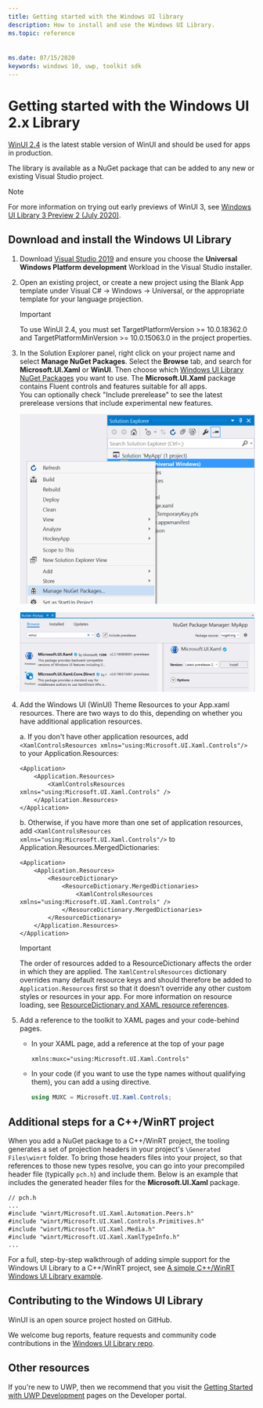 ```yaml
---
title: Getting started with the Windows UI library
description: How to install and use the Windows UI Library. 
ms.topic: reference


ms.date: 07/15/2020
keywords: windows 10, uwp, toolkit sdk
---
```


# Getting started with the Windows UI 2.x Library

[WinUI 2.4](release-notes/winui-2.4.md) is the latest stable version of WinUI and should be used for apps in production.

The library is available as a NuGet package that can be added to any new or existing Visual Studio project.

> [!NOTE]
> For more information on trying out early previews of WinUI 3, see [Windows UI Library 3 Preview 2 (July 2020)](../winui3/index.md).

## Download and install the Windows UI Library

1. Download [Visual Studio 2019](https://developer.microsoft.com/windows/downloads) and ensure you choose the **Universal Windows Platform development** Workload in the Visual Studio installer.

2. Open an existing project, or create a new project using the Blank App template under Visual C# -> Windows -> Universal, or the appropriate template for your language projection.  

    > [!IMPORTANT]
    > To use WinUI 2.4, you must set TargetPlatformVersion >= 10.0.18362.0 and TargetPlatformMinVersion >= 10.0.15063.0 in the project properties.

3. In the Solution Explorer panel, right click on your project name and select **Manage NuGet Packages**. Select the **Browse** tab, and search for **Microsoft.UI.Xaml** or **WinUI**. Then choose which [Windows UI Library NuGet Packages](nuget-packages.md) you want to use.
The **Microsoft.UI.Xaml** package contains Fluent controls and features suitable for all apps.  
You can optionally check "Include prerelease" to see the latest prerelease versions that include experimental new features.

    ![NuGet packages](images/ManageNugetPackages.png "Manage NuGet Packages Image")

    ![NuGet packages](images/NugetPackages.png)

4. Add the Windows UI (WinUI) Theme Resources to your App.xaml resources. There are two ways to do this, depending on whether you have additional application resources.

    a. If you don't have other application resources,
    add `<XamlControlsResources xmlns="using:Microsoft.UI.Xaml.Controls"/>` to your Application.Resources:

    ``` XAML
    <Application>
        <Application.Resources>
            <XamlControlsResources xmlns="using:Microsoft.UI.Xaml.Controls" />
        </Application.Resources>
    </Application>
    ```

    b. Otherwise, if you have more than one set of application resources, add `<XamlControlsResources xmlns="using:Microsoft.UI.Xaml.Controls"/>` to  Application.Resources.MergedDictionaries:

    ``` XAML
    <Application>
        <Application.Resources>
            <ResourceDictionary>
                <ResourceDictionary.MergedDictionaries>
                    <XamlControlsResources xmlns="using:Microsoft.UI.Xaml.Controls" />
                </ResourceDictionary.MergedDictionaries>
            </ResourceDictionary>
        </Application.Resources>
    </Application>
    ```

    > [!IMPORTANT]
    > The order of resources added to a ResourceDictionary affects the order in which they are applied. The `XamlControlsResources` dictionary overrides many default resource keys and should therefore be added to `Application.Resources` first so that it doesn't override any other custom styles or resources in your app. For more information on resource loading, see [ResourceDictionary and XAML resource references](https://docs.microsoft.com/windows/uwp/design/controls-and-patterns/resourcedictionary-and-xaml-resource-references).

5. Add a reference to the toolkit to XAML pages and your code-behind pages.

    * In your XAML page, add a reference at the top of your page

        ```xaml
        xmlns:muxc="using:Microsoft.UI.Xaml.Controls"
        ```

    * In your code (if you want to use the type names without qualifying them), you can add a using directive.

        ```csharp
        using MUXC = Microsoft.UI.Xaml.Controls;
        ```

## Additional steps for a C++/WinRT project

When you add a NuGet package to a C++/WinRT project, the tooling generates a set of projection headers in your project's `\Generated Files\winrt` folder. To bring those headers files into your project, so that references to those new types resolve, you can go into your precompiled header file (typically `pch.h`) and include them. Below is an example that includes the generated header files for the **Microsoft.UI.Xaml** package.

```cppwinrt
// pch.h
...
#include "winrt/Microsoft.UI.Xaml.Automation.Peers.h"
#include "winrt/Microsoft.UI.Xaml.Controls.Primitives.h"
#include "winrt/Microsoft.UI.Xaml.Media.h"
#include "winrt/Microsoft.UI.Xaml.XamlTypeInfo.h"
...
```

For a full, step-by-step walkthrough of adding simple support for the Windows UI Library to a C++/WinRT project, see [A simple C++/WinRT Windows UI Library example](/windows/uwp/cpp-and-winrt-apis/simple-winui-example).

## Contributing to the Windows UI Library

WinUI is an open source project hosted on GitHub.

We welcome bug reports, feature requests and community code contributions in the [Windows UI Library repo](https://aka.ms/winui).

## Other resources

If you're new to UWP, then we recommend that you visit the [Getting Started with UWP Development](https://developer.microsoft.com/windows/getstarted) pages on the Developer portal.
